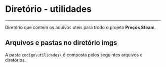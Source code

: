 # Diretório - utilidades
---

Diretório que contem os aquivos uteis para trodo o projeto **Preços Steam**.


## Arquivos e pastas no diretório imgs
A pasta `codigo\utilidades\` é composta pelos seguintes arquivos e diretórios.


